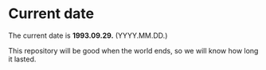 # Current date

The current date is **1993.09.29.** (YYYY.MM.DD.)

This repository will be good when the world ends, so we will know how long it lasted.